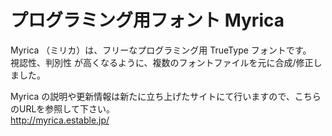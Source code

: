 # プログラミング用フォント Myrica  
Myrica （ミリカ）は、フリーなプログラミング用 TrueType フォントです。  
視認性、判別性 が高くなるように、複数のフォントファイルを元に合成/修正しました。  

Myrica の説明や更新情報は新たに立ち上げたサイトにて行いますので、こちらのURLを参照して下さい。  
  http://myrica.estable.jp/  

